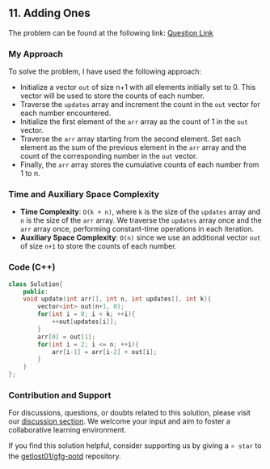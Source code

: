 ## 11. Adding Ones

The problem can be found at the following link: [Question Link](https://practice.geeksforgeeks.org/problems/adding-ones3628/1)

### My Approach

To solve the problem, I have used the following approach:

- Initialize a vector `out` of size n+1 with all elements initially set to 0. This vector will be used to store the counts of each number.
- Traverse the `updates` array and increment the count in the `out` vector for each number encountered.
- Initialize the first element of the `arr` array as the count of 1 in the `out` vector.
- Traverse the `arr` array starting from the second element. Set each element as the sum of the previous element in the `arr` array and the count of the corresponding number in the `out` vector.
- Finally, the `arr` array stores the cumulative counts of each number from 1 to n.

### Time and Auxiliary Space Complexity

- **Time Complexity**: `O(k + n)`, where `k` is the size of the `updates` array and `n` is the size of the `arr` array. We traverse the `updates` array once and the `arr` array once, performing constant-time operations in each iteration.
- **Auxiliary Space Complexity**: `O(n)` since we use an additional vector `out` of size `n+1` to store the counts of each number.

### Code (C++)

```cpp
class Solution{
    public:
    void update(int arr[], int n, int updates[], int k){
        vector<int> out(n+1, 0);
        for(int i = 0; i < k; ++i){
            ++out[updates[i]];
        }
        arr[0] = out[1];
        for(int i = 2; i <= n; ++i){
            arr[i-1] = arr[i-2] + out[i];
        }
    }
};
```

### Contribution and Support

For discussions, questions, or doubts related to this solution, please visit our [discussion section](https://github.com/getlost01/gfg-potd/discussions). We welcome your input and aim to foster a collaborative learning environment.

If you find this solution helpful, consider supporting us by giving a `⭐ star` to the [getlost01/gfg-potd](https://github.com/getlost01/gfg-potd) repository.